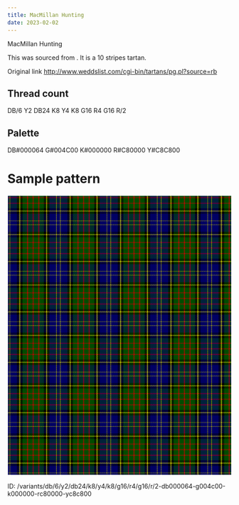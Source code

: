 ```yaml
---
title: MacMillan Hunting
date: 2023-02-02
---
```

MacMillan Hunting

This was sourced from <no value>.  It is a 10 stripes tartan.

Original link http://www.weddslist.com/cgi-bin/tartans/pg.pl?source=rb

## Thread count
DB/6 Y2 DB24 K8 Y4 K8 G16 R4 G16 R/2

## Palette
DB#000064 G#004C00 K#000000 R#C80000 Y#C8C800

# Sample pattern

![Tartan detail](tartan.png "DB/6 Y2 DB24 K8 Y4 K8 G16 R4 G16 R/2 tartan")

ID: /variants/db/6/y2/db24/k8/y4/k8/g16/r4/g16/r/2-db000064-g004c00-k000000-rc80000-yc8c800